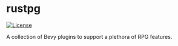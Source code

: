 <!-- SPDX-License-Identifier: MIT OR Apache-2.0 -->

# rustpg
[![License](https://img.shields.io/badge/license-MIT%2FApache--2.0-informational)](COPYRIGHT.md)

A collection of Bevy plugins to support a plethora of RPG features.


